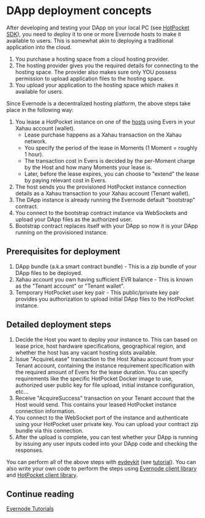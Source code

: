 # DApp deployment concepts

After developing and testing your DApp on your local PC (see [HotPocket SDK](../../hotpocket/index.rst)), you need to deploy it to one or more Evernode hosts to make it available to users. This is somewhat akin to deploying a traditional application into the cloud.

1. You purchase a hosting space from a cloud hosting provider.
2. The hosting provider gives you the required details for connecting to the hosting space. The provider also makes sure only YOU possess permission to upload application files to the hosting space.
3. You upload your application to the hosting space which makes it available for users.

Since Evernode is a decentralized hosting platform, the above steps take place in the following way:

1. You lease a HotPocket instance on one of the [hosts](https://dashboard.evernode.org) using Evers in your Xahau account (wallet).
   - Lease purchase happens as a Xahau transaction on the Xahau network.
   - You specify the period of the lease in Moments (1 Moment = roughly 1 hour).
   - The transaction cost in Evers is decided by the per-Moment charge by the Host and how many Moments your lease is.
   - Later, before the lease expires, you can choose to "extend" the lease by paying relevant cost in Evers.
2. The host sends you the provisioned HotPocket instance connection details as a Xahau transaction to your Xahau account (Tenant wallet).
3. The DApp instance is already running the Evernode default "bootstrap" contract.
4. You connect to the bootstrap contract instance via WebSockets and upload your DApp files as the authorized user.
5. Bootstrap contract replaces itself with your DApp so now it is your DApp running on the provisioned instance.

## Prerequisites for deployment

1. DApp bundle (a.k.a smart contract bundle) - This is a zip bundle of your DApp files to be deployed.
2. Xahau account you own having sufficient EVR balance - This is known as the "Tenant account" or "Tenant wallet".
3. Temporary HotPocket user key pair - This public/private key pair provides you authorization to upload initial DApp files to the HotPocket instance.

## Detailed deployment steps

1. Decide the Host you want to deploy your instance to. This can based on lease price, host hardware specifications, geographical region, and whether the host has any vacant hosting slots available.
2. Issue "AcquireLease" transaction to the Host Xahau account from your Tenant account, containing the instance requirement specification with the required amount of Evers for the lease duration. You can specify requirements like the specific HotPocket Docker image to use, authorized user public key for file upload, initial instance configuration, etc...
3. Receive "AcquireSuccess" transaction on your Tenant account that the Host would send. This contains your leased HotPocket instance connection information.
4. You connect to the WebSocket port of the instance and authenticate using your HotPocket user private key. You can upload your contract zip bundle via this connection.
5. After the upload is complete, you can test whether your DApp is running by issuing any user inputs coded into your DApp code and checking the responses.

You can perform all of the above steps with [evdevkit](../evdevkit/overview) (see [tutorial](deploy-single.md)). You can also write your own code to perform the steps using [Evernode client library](../libraries.md#evernode-javascript-client) and [HotPocket client library](../../hotpocket/libraries.md#client-library).

## Continue reading

[Evernode Tutorials](../tutorials/index)